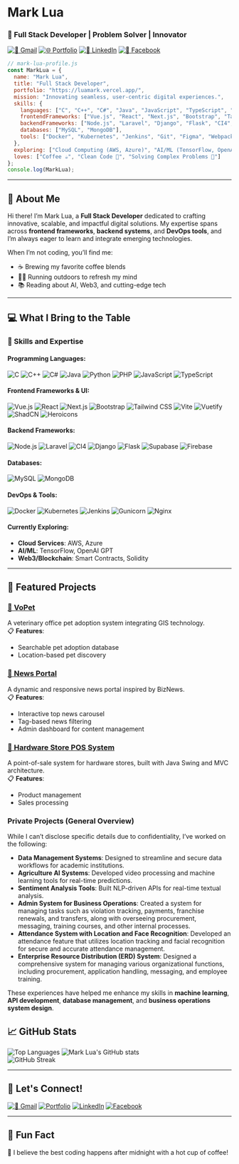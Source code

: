 
# Mark Lua  
### 🚀 Full Stack Developer | Problem Solver | Innovator  
[![📧 Gmail](https://img.shields.io/badge/-marklua599@gmail.com-D14836?style=flat-square&logo=gmail&logoColor=white)](mailto:marklua599@gmail.com)
[![🌐 Portfolio](https://img.shields.io/badge/-luamark.vercel.app-FF5733?style=flat-square&logo=vercel&logoColor=white)](https://luamark.vercel.app/) 
[![💼 LinkedIn](https://img.shields.io/badge/-LinkedIn-0A66C2?style=flat-square&logo=linkedin&logoColor=white)](https://www.linkedin.com/in/mark-lua-14a70a16a/) 
[![📘 Facebook](https://img.shields.io/badge/-Facebook-1877F2?style=flat-square&logo=facebook&logoColor=white)](https://web.facebook.com/mark.lua.972851/)

```javascript
// mark-lua-profile.js
const MarkLua = {
  name: "Mark Lua",
  title: "Full Stack Developer",
  portfolio: "https://luamark.vercel.app/",
  mission: "Innovating seamless, user-centric digital experiences.",
  skills: {
    languages: ["C", "C++", "C#", "Java", "JavaScript", "TypeScript", "PHP", "Python", "HTML", "CSS"],
    frontendFrameworks: ["Vue.js", "React", "Next.js", "Bootstrap", "Tailwind CSS", "Vuetify", "ShadCN", "Hero UI", "Vite"],
    backendFrameworks: ["Node.js", "Laravel", "Django", "Flask", "CI4", "Supabase", "Firebase"],
    databases: ["MySQL", "MongoDB"],
    tools: ["Docker", "Kubernetes", "Jenkins", "Git", "Figma", "Webpack", "Gunicorn", "Nginx"],
  },
  exploring: ["Cloud Computing (AWS, Azure)", "AI/ML (TensorFlow, OpenAI GPT)", "Web3 (Smart Contracts, Solidity)"],
  loves: ["Coffee ☕", "Clean Code 🧹", "Solving Complex Problems 🤔"]
};
console.log(MarkLua);
```

---

## 🌟 About Me  
Hi there! I’m Mark Lua, a **Full Stack Developer** dedicated to crafting innovative, scalable, and impactful digital solutions. My expertise spans across **frontend frameworks**, **backend systems**, and **DevOps tools**, and I’m always eager to learn and integrate emerging technologies.  

When I’m not coding, you’ll find me:  
- ☕ Brewing my favorite coffee blends  
- 🏃‍♂️ Running outdoors to refresh my mind  
- 📚 Reading about AI, Web3, and cutting-edge tech  

---

## 💻 What I Bring to the Table  
### 🚀 Skills and Expertise  
#### Programming Languages:  
![C](https://img.shields.io/badge/-C-00599C?style=flat-square&logo=c&logoColor=white)
![C++](https://img.shields.io/badge/-C++-00599C?style=flat-square&logo=c%2B%2B&logoColor=white)
![C#](https://img.shields.io/badge/-C%23-239120?style=flat-square&logo=c-sharp&logoColor=white)
![Java](https://img.shields.io/badge/-Java-007396?style=flat-square&logo=java&logoColor=white)
![Python](https://img.shields.io/badge/-Python-3776AB?style=flat-square&logo=python&logoColor=white)
![PHP](https://img.shields.io/badge/-PHP-777BB4?style=flat-square&logo=php&logoColor=white)
![JavaScript](https://img.shields.io/badge/-JavaScript-F7DF1E?style=flat-square&logo=javascript&logoColor=black)
![TypeScript](https://img.shields.io/badge/-TypeScript-3178C6?style=flat-square&logo=typescript&logoColor=white)

#### Frontend Frameworks & UI:  
![Vue.js](https://img.shields.io/badge/-Vue.js-4FC08D?style=flat-square&logo=vue.js&logoColor=white)
![React](https://img.shields.io/badge/-React-61DAFB?style=flat-square&logo=react&logoColor=black)
![Next.js](https://img.shields.io/badge/-Next.js-000000?style=flat-square&logo=next.js&logoColor=white)
![Bootstrap](https://img.shields.io/badge/-Bootstrap-563D7C?style=flat-square&logo=bootstrap&logoColor=white)
![Tailwind CSS](https://img.shields.io/badge/-Tailwind%20CSS-38B2AC?style=flat-square&logo=tailwind-css&logoColor=white)
![Vite](https://img.shields.io/badge/-Vite-646CFF?style=flat-square&logo=vite&logoColor=white)
![Vuetify](https://img.shields.io/badge/-Vuetify-1867C0?style=flat-square&logo=vuetify&logoColor=white)
![ShadCN](https://img.shields.io/badge/ShadCN-000000?style=flat-square&logoColor=white)
![Heroicons](https://img.shields.io/badge/-HeroUI-0EA5E9?style=flat-square&logo=heroicons&logoColor=white)

#### Backend Frameworks:  
![Node.js](https://img.shields.io/badge/-Node.js-339933?style=flat-square&logo=node.js&logoColor=white)
![Laravel](https://img.shields.io/badge/-Laravel-FF2D20?style=flat-square&logo=laravel&logoColor=white)
![CI4](https://img.shields.io/badge/-CI4-EF4235?style=flat-square&logo=codeigniter&logoColor=white)
![Django](https://img.shields.io/badge/-Django-092E20?style=flat-square&logo=django&logoColor=white)
![Flask](https://img.shields.io/badge/-Flask-000000?style=flat-square&logo=flask&logoColor=white)
![Supabase](https://img.shields.io/badge/-Supabase-3ECF8E?style=flat&logo=supabase&logoColor=white)
![Firebase](https://img.shields.io/badge/-Firebase-FFCB2B?style=flat&logo=firebase&logoColor=white)


#### Databases:
![MySQL](https://img.shields.io/badge/-MySQL-4479A1?style=flat-square&logo=mysql&logoColor=white)
![MongoDB](https://img.shields.io/badge/-MongoDB-47A248?style=flat-square&logo=mongodb&logoColor=white)

#### DevOps & Tools:  
![Docker](https://img.shields.io/badge/-Docker-2496ED?style=flat-square&logo=docker&logoColor=white)
![Kubernetes](https://img.shields.io/badge/-Kubernetes-326CE5?style=flat-square&logo=kubernetes&logoColor=white)
![Jenkins](https://img.shields.io/badge/-Jenkins-D24939?style=flat-square&logo=jenkins&logoColor=white)
![Gunicorn](https://img.shields.io/badge/-Gunicorn-4B8B3B?style=flat-square&logo=gunicorn&logoColor=white)
![Nginx](https://img.shields.io/badge/-Nginx-009639?style=flat-square&logo=nginx&logoColor=white)

#### Currently Exploring:  
- **Cloud Services**: AWS, Azure  
- **AI/ML**: TensorFlow, OpenAI GPT  
- **Web3/Blockchain**: Smart Contracts, Solidity  

---

## 📂 Featured Projects  

### [🔗 VoPet](https://github.com/Mr-LuaM/VoPet.git)  
A veterinary office pet adoption system integrating GIS technology.  
📋 **Features**:  
- Searchable pet adoption database  
- Location-based pet discovery  

### [🔗 News Portal](https://github.com/Mr-LuaM/NewsPortal.git)  
A dynamic and responsive news portal inspired by BizNews.  
📋 **Features**:  
- Interactive top news carousel  
- Tag-based news filtering  
- Admin dashboard for content management  

### [🔗 Hardware Store POS System](https://github.com/Mr-LuaM/Hardware-Store-POS-System.git)  
A point-of-sale system for hardware stores, built with Java Swing and MVC architecture.  
📋 **Features**:  
- Product management  
- Sales processing  

### Private Projects (General Overview)
While I can’t disclose specific details due to confidentiality, I’ve worked on the following:
- **Data Management Systems**: Designed to streamline and secure data workflows for academic institutions.
- **Agriculture AI Systems**: Developed video processing and machine learning tools for real-time predictions.
- **Sentiment Analysis Tools**: Built NLP-driven APIs for real-time textual analysis.
- **Admin System for Business Operations**: Created a system for managing tasks such as violation tracking, payments, franchise renewals, and transfers, along with overseeing procurement, messaging, training courses, and other internal processes.
- **Attendance System with Location and Face Recognition**: Developed an attendance feature that utilizes location tracking and facial recognition for secure and accurate attendance management.
- **Enterprise Resource Distribution (ERD) System**: Designed a comprehensive system for managing various organizational functions, including procurement, application handling, messaging, and employee training.

These experiences have helped me enhance my skills in **machine learning**, **API development**, **database management**, and **business operations system design**.


## 📈 GitHub Stats  
![Top Languages](https://github-readme-stats.vercel.app/api/top-langs/?username=Mr-LuaM&layout=compact&theme=dark)
![Mark Lua's GitHub stats](https://github-readme-stats.vercel.app/api?username=Mr-LuaM&show_icons=true&theme=dark)  
![GitHub Streak](https://github-readme-streak-stats.herokuapp.com/?user=Mr-LuaM&theme=dark)  

---

## 🤝 Let's Connect!  
[![📧 Gmail](https://img.shields.io/badge/-marklua599@gmail.com-D14836?style=for-the-badge&logo=gmail&logoColor=white)](mailto:marklua599@gmail.com) [![Portfolio](https://img.shields.io/badge/-luamark.vercel.app-FF5733?style=for-the-badge&logo=vercel&logoColor=white)](https://luamark.vercel.app/) [![LinkedIn](https://img.shields.io/badge/-LinkedIn-0A66C2?style=for-the-badge&logo=linkedin&logoColor=white)](https://www.linkedin.com/in/mark-lua-14a70a16a/) [![Facebook](https://img.shields.io/badge/-Facebook-1877F2?style=for-the-badge&logo=facebook&logoColor=white)](https://web.facebook.com/mark.lua.972851/)

---

## 🎯 Fun Fact  
🌌 I believe the best coding happens after midnight with a hot cup of coffee!  
